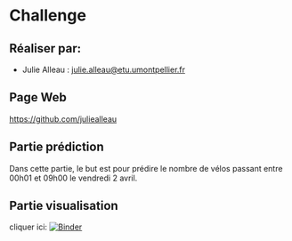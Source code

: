 # Challenge
## Réaliser par:
 * Julie Alleau : julie.alleau@etu.umontpellier.fr

## Page Web 
https://github.com/juliealleau

## Partie prédiction
Dans cette partie, le but est pour prédire le nombre de vélos passant entre 00h01 et 09h00 le vendredi 2 avril.

## Partie visualisation

cliquer ici: [![Binder](https://mybinder.org/badge_logo.svg)](https://mybinder.org/v2/gh/juliealleau/Projet-perso-devlog/master?filepath=%2Fvisualisation%2Fcode.ipynb)
